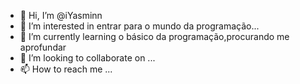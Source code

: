 - 👋 Hi, I’m @iYasminn
- 👀 I’m interested in entrar para o mundo da programação...
- 🌱 I’m currently learning  o básico da programação,procurando me aprofundar 
- 💞️ I’m looking to collaborate on ...
- 📫 How to reach me ...

<!---
iYasminn/iYasminn is a ✨ special ✨ repository because its `README.md` (this file) appears on your GitHub profile.
You can click the Preview link to take a look at your changes.
--->
